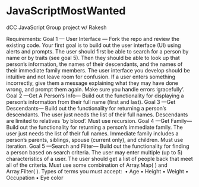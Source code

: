 # JavaScriptMostWanted
dCC JavaScript Group project w/ Rakesh


Requirements:
Goal 1 — User Interface — Fork the repo and review the existing code. Your first goal is to build out
the user interface (UI) using alerts and prompts.
The user should first be able to search for a person by name or by traits (see goal 5). Then they
should be able to look up that person’s information, the names of their descendants, and the names
of their immediate family members.
The user interface you develop should be intuitive and not leave room for confusion. If a user enters
something incorrectly, give them a message explaining what they may have done wrong, and prompt
them again. Make sure you handle errors ‘gracefully’.
Goal 2 —Get A Person’s Info— Build out the functionality for displaying a person’s information from
their full name (first and last).
Goal 3 —Get Descendants— Build out the functionality for returning a person’s descendants. The
user just needs the list of their full names. Descendants are limited to relatives ‘by blood’. Must use
recursion.
Goal 4 —Get Family— Build out the functionality for returning a person’s immediate family. The user
just needs the list of their full names. Immediate family includes a person’s parents, siblings, spouse
(current only), and children. Must use iteration.
Goal 5 —Search and Filter— Build out the functionality for finding a person based on search
criteria. The user may enter multiple (up to 5) characteristics of a user. The user should get a list of
people back that meet all of the criteria. Must use some combination of Array.Map( ) and
Array.Filter( ).
Types of terms you must accept: 
• Age
• Height
• Weight
• Occupation
• Eye color
